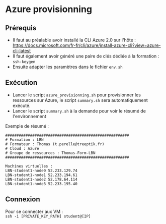 # Azure provisionning

## Prérequis
- Il faut au préalable avoir installé la CLI Azure 2.0 sur l'hôte :\
https://docs.microsoft.com/fr-fr/cli/azure/install-azure-cli?view=azure-cli-latest
- Il faut également avoir généré une paire de clés dédiée à la formation :\
`ssh-keygen`
- Ensuite adapter les paramètres dans le fichier `env.sh`

## Exécution
- Lancer le script `azure_provisionning.sh` pour provisionner les ressources sur Azure, le script `summary.sh` sera automatiquement exécuté.
- Lancer le script `summary.sh` à la demande pour voir le résumé de l'environnement

Exemple de résumé :
```
#######################################################
# Formation : LBN
# Formateur : Thomas (t.perelle@treeptik.fr)
# Cloud : Azure
# Groupe de ressources : Thomas-Form-LBN
#######################################################

Machines virtuelles :
LBN-student1-node0 52.233.129.74
LBN-student1-node1 52.233.194.61
LBN-student1-node2 52.178.64.114
LBN-student1-node3 52.233.195.40
```

## Connexion
Pour se connecter aux VM :\
`ssh -i [PRIVATE_KEY_PATH] student@[IP]`
